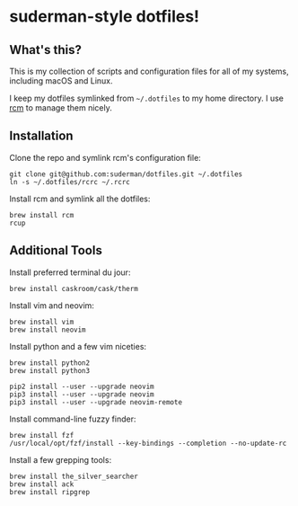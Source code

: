suderman-style dotfiles!
========================

What's this?
------------

This is my collection of scripts and configuration files for all of my systems, 
including macOS and Linux. 

I keep my dotfiles symlinked from `~/.dotfiles` to my home directory. I use 
[rcm](https://github.com/thoughtbot/rcm) to manage them nicely.  

Installation
------------

Clone the repo and symlink rcm's configuration file:  

	git clone git@github.com:suderman/dotfiles.git ~/.dotfiles
	ln -s ~/.dotfiles/rcrc ~/.rcrc

Install rcm and symlink all the dotfiles:  

	brew install rcm
	rcup

Additional Tools
-----------------

Install preferred terminal du jour:

	brew install caskroom/cask/therm

Install vim and neovim:  

	brew install vim
	brew install neovim

Install python and a few vim niceties:  

	brew install python2
	brew install python3
	
	pip2 install --user --upgrade neovim
	pip3 install --user --upgrade neovim
	pip3 install --user --upgrade neovim-remote

Install command-line fuzzy finder:  

	brew install fzf
	/usr/local/opt/fzf/install --key-bindings --completion --no-update-rc

Install a few grepping tools:  

	brew install the_silver_searcher
	brew install ack
	brew install ripgrep
